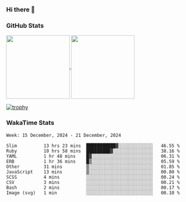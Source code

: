 ### Hi there 👋

### GitHub Stats

<a href="https://github.com/anuraghazra/github-readme-stats">
  <img align="center" height="170px" src="https://github-readme-stats.vercel.app/api/top-langs/?username=tksfjt1024&layout=compact&count_private=true&show_icons=true&show_icons=true&theme=graywhite" />
</a>
<a href="https://github.com/anuraghazra/github-readme-stats">
  <img align="center" height="170px" src="https://github-readme-stats.vercel.app/api?username=tksfjt1024&count_private=true&show_icons=true&show_icons=true&theme=graywhite" />
</a>

[![trophy](https://github-profile-trophy.vercel.app/?username=tksfjt1024)](https://github.com/ryo-ma/github-profile-trophy)

### WakaTime Stats

<!--START_SECTION:waka-->
```text
Week: 15 December, 2024 - 21 December, 2024

Slim          13 hrs 23 mins  ███████████▓░░░░░░░░░░░░░   46.55 % 
Ruby          10 hrs 58 mins  █████████▓░░░░░░░░░░░░░░░   38.16 % 
YAML          1 hr 48 mins    █▓░░░░░░░░░░░░░░░░░░░░░░░   06.31 % 
ERB           1 hr 36 mins    █▒░░░░░░░░░░░░░░░░░░░░░░░   05.59 % 
Other         31 mins         ▒░░░░░░░░░░░░░░░░░░░░░░░░   01.85 % 
JavaScript    13 mins         ▒░░░░░░░░░░░░░░░░░░░░░░░░   00.80 % 
SCSS          4 mins          ░░░░░░░░░░░░░░░░░░░░░░░░░   00.24 % 
CSV           3 mins          ░░░░░░░░░░░░░░░░░░░░░░░░░   00.21 % 
Bash          2 mins          ░░░░░░░░░░░░░░░░░░░░░░░░░   00.17 % 
Image (svg)   1 min           ░░░░░░░░░░░░░░░░░░░░░░░░░   00.10 % 
```
<!--END_SECTION:waka-->
